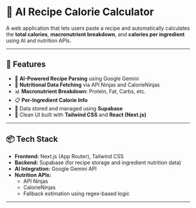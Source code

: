 # 🥗 AI Recipe Calorie Calculator

A web application that lets users paste a recipe and automatically calculates the **total calories**, **macronutrient breakdown**, and **calories per ingredient** using AI and nutrition APIs.

---

## 🚀 Features

- 🧠 **AI-Powered Recipe Parsing** using Google Gemini  
- 🧮 **Nutritional Data Fetching** via API Ninjas and CalorieNinjas  
- 📊 **Macronutrient Breakdown**: Protein, Fat, Carbs, etc.  
- 📋 **Per-Ingredient Calorie Info** 
- 💾 Data stored and managed using **Supabase**  
- 🎨 Clean UI built with **Tailwind CSS** and **React (Next.js)**  

---

## 📦 Tech Stack

- **Frontend:** Next.js (App Router), Tailwind CSS  
- **Backend:** Supabase (for recipe storage and ingredient nutrition data)  
- **AI Integration:** Google Gemini API  
- **Nutrition APIs:**  
  - API Ninjas  
  - CalorieNinjas  
  - Fallback estimation using regex-based logic  

---



